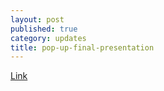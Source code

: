 ```yaml
---
layout: post
published: true
category: updates
title: pop-up-final-presentation
---
```

[Link](https://docs.google.com/presentation/d/15BDCj68cFBtFF9NbcmN4e-XZt1wlYn0gq7zxEQJM2EI/edit?usp=share_link)